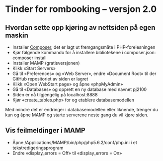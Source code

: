 # Tinder for rombooking – versjon 2.0

## Hvordan sette opp kjøring av nettsiden på egen maskin

- Installer [Composer](https://getcomposer.org/), det er lagt ut fremgangsmåte i PHP-forelesningen
- Kjør følgende kommando for å installere bibliotekene i composer.json: composer install
- Installer MAMP (gratisversjonen)
- Klikk «Start Servers»
- Gå til «Preferences» og «Web Server», endre «Document Root» til der GitHub repositoriet av siden er lagret
- Klikk «Open WebStart page» og åpne «phpMyAdmin»
- Gå til «Databases» og opprett en ny database med navnet pj2100
- Siden er nå tilgjengelig på localhost:8888
- Kjør «create_tables.php» for og etablere databasemodellen

Med mindre det er endringer i databasemodellen eller liknende, trenger du kun og åpne MAMP og starte serverene neste gang du vil kjøre siden.

## Vis feilmeldinger i MAMP

- Åpne /Applications/MAMP/bin/php/php5.6.2/conf/php.ini i et tekstredigeringsprogram
- Endre «display_errors = Off» til «display_errors = On»